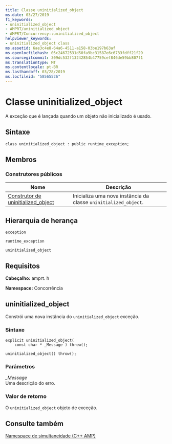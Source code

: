 ```yaml
---
title: Classe uninitialized_object
ms.date: 03/27/2019
f1_keywords:
- uninitialized_object
- AMPRT/uninitialized_object
- AMPRT/Concurrency::uninitialized_object
helpviewer_keywords:
- uninitialized_object class
ms.assetid: 6ae3c4e8-64a6-4511-a158-03be197b63af
ms.openlocfilehash: 05c24672531d50fa9bc31587e6c6733fdff21f29
ms.sourcegitcommit: 309dc532f13242854b47759cef846de59bb807f1
ms.translationtype: MT
ms.contentlocale: pt-BR
ms.lasthandoff: 03/28/2019
ms.locfileid: "58565526"
---
```

# <a name="uninitializedobject-class"></a>Classe uninitialized_object

A exceção que é lançada quando um objeto não inicializado é usado.

## <a name="syntax"></a>Sintaxe

```
class uninitialized_object : public runtime_exception;
```

## <a name="members"></a>Membros

### <a name="public-constructors"></a>Construtores públicos

|Nome|Descrição|
|----------|-----------------|
|[Construtor de uninitialized_object](#uninitialized_object)|Inicializa uma nova instância da classe `uninitialized_object`.|

## <a name="inheritance-hierarchy"></a>Hierarquia de herança

`exception`

`runtime_exception`

`uninitialized_object`

## <a name="requirements"></a>Requisitos

**Cabeçalho:** amprt. h

**Namespace:** Concorrência

## <a name="uninitializedobject"></a>uninitialized_object

Constrói uma nova instância do `uninitialized_object` exceção.

### <a name="syntax"></a>Sintaxe

```
explicit uninitialized_object(
    const char * _Message ) throw();

uninitialized_object() throw();
```

### <a name="parameters"></a>Parâmetros

*_Message*<br/>
Uma descrição do erro.

### <a name="return-value"></a>Valor de retorno

O `uninitialized_object` objeto de exceção.

## <a name="see-also"></a>Consulte também

[Namespace de simultaneidade (C++ AMP)](concurrency-namespace-cpp-amp.md)
